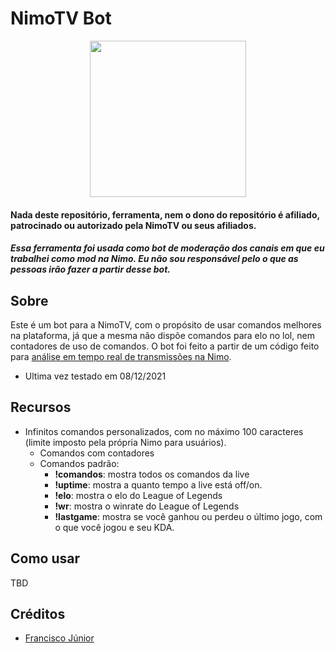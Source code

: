 # NimoTV Bot

<p align="center">
  <img width="250" height="250" src="https://victti.github.io/bot%20icon.png">
</p>

#### Nada deste repositório, ferramenta, nem o dono do repositório é afiliado, patrocinado ou autorizado pela NimoTV ou seus afiliados.
##### Essa ferramenta foi usada como bot de moderação dos canais em que eu trabalhei como mod na Nimo. Eu não sou responsável pelo o que as pessoas irão fazer a partir desse bot.

## Sobre
Este é um bot para a NimoTV, com o propósito de usar comandos melhores na plataforma, já que a mesma não dispõe comandos para elo no lol, nem contadores de uso de comandos. O bot foi feito a partir de um código feito para <a href="https://github.com/franciscojr-dev/websocket-nimotv">análise em tempo real de transmissões na Nimo</a>.

- Ultima vez testado em 08/12/2021

## Recursos
- Infinitos comandos personalizados, com no máximo 100 caracteres (limite imposto pela própria Nimo para usuários).
  - Comandos com contadores
  - Comandos padrão:
    - <b>!comandos</b>: mostra todos os comandos da live
    - <b>!uptime</b>: mostra a quanto tempo a live está off/on.
    - <b>!elo</b>: mostra o elo do League of Legends
    - <b>!wr</b>: mostra o winrate do League of Legends
    - <b>!lastgame</b>: mostra se você ganhou ou perdeu o último jogo, com o que você jogou e seu KDA.

## Como usar

TBD

## Créditos
- <a href="https://github.com/franciscojr-dev">Francisco Júnior</a>
